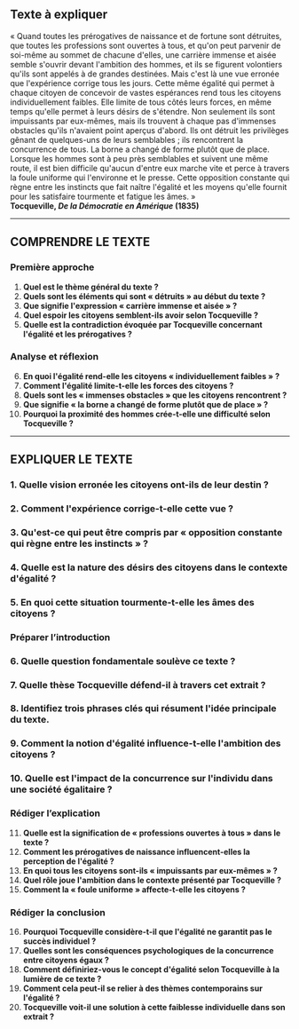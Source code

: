 ## Texte à expliquer

« Quand toutes les prérogatives de naissance et de fortune sont détruites, que toutes les professions sont ouvertes à tous, et qu'on peut parvenir de soi-même au sommet de chacune d'elles, une carrière immense et aisée semble s'ouvrir devant l'ambition des hommes, et ils se figurent volontiers qu'ils sont appelés à de grandes destinées. Mais c'est là une vue erronée que l'expérience corrige tous les jours. Cette même égalité qui permet à chaque citoyen de concevoir de vastes espérances rend tous les citoyens individuellement faibles. Elle limite de tous côtés leurs forces, en même temps qu'elle permet à leurs désirs de s'étendre. Non seulement ils sont impuissants par eux-mêmes, mais ils trouvent à chaque pas d'immenses obstacles qu'ils n'avaient point aperçus d'abord. Ils ont détruit les privilèges gênant de quelques-uns de leurs semblables ; ils rencontrent la concurrence de tous. La borne a changé de forme plutôt que de place. Lorsque les hommes sont à peu près semblables et suivent une même route, il est bien difficile qu'aucun d'entre eux marche vite et perce à travers la foule uniforme qui l'environne et le presse. Cette opposition constante qui règne entre les instincts que fait naître l'égalité et les moyens qu'elle fournit pour les satisfaire tourmente et fatigue les âmes. »  
**Tocqueville, *De la Démocratie en Amérique* (1835)**

---

## COMPRENDRE LE TEXTE

### Première approche

1. **Quel est le thème général du texte ?**  
2. **Quels sont les éléments qui sont « détruits » au début du texte ?**  
3. **Que signifie l'expression « carrière immense et aisée » ?**  
4. **Quel espoir les citoyens semblent-ils avoir selon Tocqueville ?**  
5. **Quelle est la contradiction évoquée par Tocqueville concernant l'égalité et les prérogatives ?**  

### Analyse et réflexion

6. **En quoi l'égalité rend-elle les citoyens « individuellement faibles » ?**  
7. **Comment l'égalité limite-t-elle les forces des citoyens ?**  
8. **Quels sont les « immenses obstacles » que les citoyens rencontrent ?**  
9. **Que signifie « la borne a changé de forme plutôt que de place » ?**  
10. **Pourquoi la proximité des hommes crée-t-elle une difficulté selon Tocqueville ?**  

---

## EXPLIQUER LE TEXTE

### 1. Quelle vision erronée les citoyens ont-ils de leur destin ?  
### 2. Comment l'expérience corrige-t-elle cette vue ?  
### 3. Qu'est-ce qui peut être compris par « opposition constante qui règne entre les instincts » ?  
### 4. Quelle est la nature des désirs des citoyens dans le contexte d'égalité ?  
### 5. En quoi cette situation tourmente-t-elle les âmes des citoyens ?  

### Préparer l’introduction

### 6. Quelle question fondamentale soulève ce texte ?  
### 7. Quelle thèse Tocqueville défend-il à travers cet extrait ?  
### 8. Identifiez trois phrases clés qui résument l'idée principale du texte.  
### 9. Comment la notion d'égalité influence-t-elle l'ambition des citoyens ?  
### 10. Quelle est l'impact de la concurrence sur l'individu dans une société égalitaire ?  

### Rédiger l’explication

11. **Quelle est la signification de « professions ouvertes à tous » dans le texte ?**  
12. **Comment les prérogatives de naissance influencent-elles la perception de l'égalité ?**  
13. **En quoi tous les citoyens sont-ils « impuissants par eux-mêmes » ?**  
14. **Quel rôle joue l'ambition dans le contexte présenté par Tocqueville ?**  
15. **Comment la « foule uniforme » affecte-t-elle les citoyens ?**  

### Rédiger la conclusion

16. **Pourquoi Tocqueville considère-t-il que l'égalité ne garantit pas le succès individuel ?**  
17. **Quelles sont les conséquences psychologiques de la concurrence entre citoyens égaux ?**  
18. **Comment définiriez-vous le concept d'égalité selon Tocqueville à la lumière de ce texte ?**  
19. **Comment cela peut-il se relier à des thèmes contemporains sur l'égalité ?**  
20. **Tocqueville voit-il une solution à cette faiblesse individuelle dans son extrait ?**